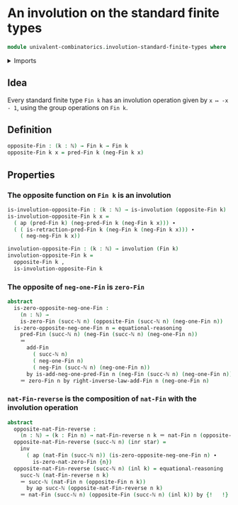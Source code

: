 # An involution on the standard finite types

```agda
module univalent-combinatorics.involution-standard-finite-types where
```

<details><summary>Imports</summary>

```agda
open import elementary-number-theory.modular-arithmetic-standard-finite-types
open import elementary-number-theory.natural-numbers

open import foundation.action-on-identifications-functions
open import foundation.coproduct-types
open import foundation.dependent-pair-types
open import foundation.function-types
open import foundation.identity-types
open import foundation.involutions
open import foundation.unit-type

open import univalent-combinatorics.standard-finite-types
```

</details>

## Idea

Every standard finite type `Fin k` has an involution operation given by
`x ↦ -x - 1`, using the group operations on `Fin k`.

## Definition

```agda
opposite-Fin : (k : ℕ) → Fin k → Fin k
opposite-Fin k x = pred-Fin k (neg-Fin k x)
```

## Properties

### The opposite function on `Fin k` is an involution

```agda
is-involution-opposite-Fin : (k : ℕ) → is-involution (opposite-Fin k)
is-involution-opposite-Fin k x =
  ( ap (pred-Fin k) (neg-pred-Fin k (neg-Fin k x))) ∙
  ( ( is-retraction-pred-Fin k (neg-Fin k (neg-Fin k x))) ∙
    ( neg-neg-Fin k x))

involution-opposite-Fin : (k : ℕ) → involution (Fin k)
involution-opposite-Fin k =
  opposite-Fin k ,
  is-involution-opposite-Fin k
```

### The opposite of `neg-one-Fin` is `zero-Fin`

```agda
abstract
  is-zero-opposite-neg-one-Fin :
    (n : ℕ) →
    is-zero-Fin (succ-ℕ n) (opposite-Fin (succ-ℕ n) (neg-one-Fin n))
  is-zero-opposite-neg-one-Fin n = equational-reasoning
    pred-Fin (succ-ℕ n) (neg-Fin (succ-ℕ n) (neg-one-Fin n))
    ＝
      add-Fin
        ( succ-ℕ n)
        ( neg-one-Fin n)
        ( neg-Fin (succ-ℕ n) (neg-one-Fin n))
      by is-add-neg-one-pred-Fin n (neg-Fin (succ-ℕ n) (neg-one-Fin n))
    ＝ zero-Fin n by right-inverse-law-add-Fin n (neg-one-Fin n)
```

### `nat-Fin-reverse` is the composition of `nat-Fin` with the involution operation

```agda
abstract
  opposite-nat-Fin-reverse :
    (n : ℕ) → (k : Fin n) → nat-Fin-reverse n k ＝ nat-Fin n (opposite-Fin n k)
  opposite-nat-Fin-reverse (succ-ℕ n) (inr star) =
    inv
      ( ap (nat-Fin (succ-ℕ n)) (is-zero-opposite-neg-one-Fin n) ∙
        is-zero-nat-zero-Fin {n})
  opposite-nat-Fin-reverse (succ-ℕ n) (inl k) = equational-reasoning
    succ-ℕ (nat-Fin-reverse n k)
    ＝ succ-ℕ (nat-Fin n (opposite-Fin n k))
      by ap succ-ℕ (opposite-nat-Fin-reverse n k)
    ＝ nat-Fin (succ-ℕ n) (opposite-Fin (succ-ℕ n) (inl k)) by {!   !}
```
